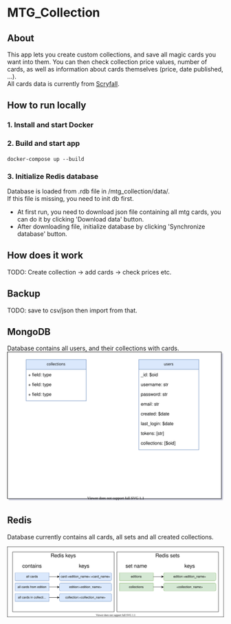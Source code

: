 # MTG_Collection
## About
This app lets you create custom collections, and save all magic cards you want into them. You can then check collection price values, number of cards, as well as information about cards themselves (price, date published, ...).  
All cards data is currently from [Scryfall](https://scryfall.com/).
## How to run locally

### 1. Install and start Docker

### 2. Build and start app
`docker-compose up --build`

### 3. Initialize Redis database
Database is loaded from .rdb file in /mtg_collection/data/.  
If this file is missing, you need to init db first.  
* At first run, you need to download json file containing all mtg cards, you can do it by clicking 'Download data' button.
* After downloading file, initialize database by clicking 'Synchronize database' button.

## How does it work
TODO: Create collection -> add cards -> check prices etc.

## Backup
TODO: save to csv/json then import from that.

## MongoDB 
Database contains all users, and their collections with cards.  
![Image](docs/mongo-diagram.svg "mongo diagram")
## Redis

Database currently contains all cards, all sets and all created collections.

![Image](docs/redis-diagram.svg "mongo diagram")
